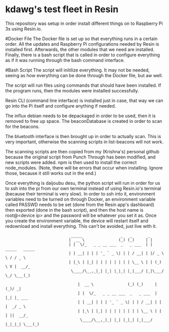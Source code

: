 # kdawg's test fleet in Resin
This repository was setup in order install different things on to Raspberry Pi 3s using Resin.io.

#Docker File
The Docker file is set up so that everything runs in a certain order. All the updates and Raspberry Pi configurations needed by Resin is installed first. Afterwards, the other modules that we need are installed. Finally, there is a bash script that is called in order to configure everything as if it was running through the bash command interface.

#Bash Script
The script will initilize everything. It may not be needed, seeing as how everything can be done through the Docker file, but aw well.

The script will run files using commands that should have been installed. If the program runs, then the modules were installed successfully.

Resin CLI (command line interface) is installed just in case, that way we can go into the Pi itself and configure anything if needed.

The influx debian needs to be depackaged in order to be used, then it is removed to free up space. The beaconDatabase is created in order to scan for the beacons.

The bluetooth interface is then brought up in order to actually scan. This is very important, otherwise the scanning scripts in list-beacons will not work.

The scanning scripts are then copied from my (Krishna's) personal github because the original script from Punch Through has been modified, and new scripts were added. npm is then used to install the correct node_modules. (Note, there will be errors that occur when installing. Ignore those, because it still works out in the end.)

Once everything is daijoubu desu, the python script will run in order for us to ssh into the pi from our own terminal instead of using Resin.io's terminal (because their terminal is very slow). In order to ssh into it, environment variables need to be turned on through Docker, an environment variable called PASSWD needs to be set (done from the Resin app's dashboard) then exported (done in the bash script), and then the host name is root@\<device ip\> and the password will be whatever you set it as. Once you create the environment variable, the device will restart itself and redownload and install everything. This can't be avoided, just live with it.

```
                             _____                 _   _       _                   
                            |  __ \               (_) (_)     | |                  
                            | |  \/_   _ _ __ ___  _   _ ___  | | _____   _____    
                            | | __| | | | '_ ` _ \| | | / __| | |/ _ \ \ / / _ \   
                            | |_\ | |_| | | | | | | | | \__ \ | | (_) \ V |  __/_  
                             \____/\__,_|_| |_| |_|_| |_|___/ |_|\___/ \_/ \___(_) 
                                
                                |  __ \               (_) (_)     | (_)/ _|            
                                | |  \/_   _ _ __ ___  _   _ ___  | |_| |_ ___         
                                | | __| | | | '_ ` _ \| | | / __| | | |  _/ _ \        
                                | |_\ | |_| | | | | | | | | \__ \ | | | ||  __/_       
                                 \____/\__,_|_| |_| |_|_| |_|___/ |_|_|_| \___(_)
                                 
                                       
                                                       
```
 